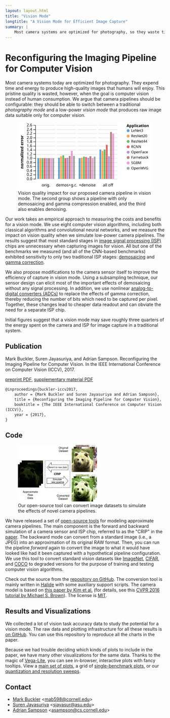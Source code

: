 ```yaml
---
layout: layout.html
title: "Vision Mode"
longtitle: "A Vision Mode for Efficient Image Capture"
summary: |
    Most camera systems are optimized for photography, so they waste time and energy when they capture images for computer vision. This project designs a *vision mode* for cameras and their associated signal processing logic that saves energy by producing lower-quality, less-processed image data.
---
```

# Reconfiguring the Imaging Pipeline for Computer Vision

Most camera systems today are optimized for photography.
They expend time and energy to produce high-quality images that humans will enjoy.
This pristine quality is wasted, however, when the goal is computer vision instead of human consumption.
We argue that camera pipelines should be configurable: they should be able to switch between a traditional *photography mode* and a low-power *vision mode* that produces raw image data suitable only for computer vision.

<figure>
  <img src="bars_error_norm-special.svg">
  <figcaption>
    Vision quality impact for our proposed camera pipeline in vision mode.
    The second group shows a pipeline with only demosaicing and gamma compression enabled, and the third also enables denoising.
  </figcaption>
</figure>

Our work takes an empirical approach to measuring the costs and benefits for a vision mode.
We use eight computer vision algorithms, including both classical algorithms and convolutional neural networks, and we measure the impact on vision quality when we simulate low-power camera pipelines.
The results suggest that most standard stages in [image signal processing (ISP)][isp] chips are unnecessary when capturing images for vision.
All but one of the benchmarks we measured (and all of the CNN-based benchmarks) exhibited sensitivity to only two traditional ISP stages: [demosaicing][] and [gamma correction][gamma].

We also propose modifications to the camera sensor itself to improve the efficiency of capture in vision mode.
Using a subsampling technique, our sensor design can elicit most of the important effects of demosaicing without any signal processing.
In addition, we use nonlinear [analog-to-digital converters (ADCs)][adc] to replace the effects of gamma correction, thereby reducing the number of bits which need to be captured per pixel.
Together, these changes lead to cheaper data readout and can obviate the need for a separate ISP chip.

Initial figures suggest that a vision mode may save roughly three quarters of the energy spent on the camera and ISP for image capture in a traditional system.

[isp]: https://en.wikipedia.org/wiki/Image_processor
[demosaicing]: https://en.wikipedia.org/wiki/Demosaicing
[gamma]: https://en.wikipedia.org/wiki/Gamma_correction
[adc]: https://en.wikipedia.org/wiki/Analog-to-digital_converter

## Publication

Mark Buckler, Suren Jayasuriya, and Adrian Sampson.
Reconfiguring the Imaging Pipeline for Computer Vision.
In the IEEE International Conference on Computer Vision (ICCV), 2017.

[preprint PDF][paper], [supplementary material PDF][supp]

    @inproceedings{buckler-iccv2017,
        author = {Mark Buckler and Suren Jayasuriya and Adrian Sampson},
        title = {Reconfiguring the Imaging Pipeline for Computer Vision},
        booktitle = {The IEEE International Conference on Computer Vision (ICCV)},
        year = {2017},
    }

[paper]: /pubs/visionmode-iccv2017.pdf
[supp]: /pubs/visionmode-iccv2017-supplemental.pdf

## Code

<figure>
  <img src="crip.jpeg" style="width: 250px;">
  <figcaption>
    Our open-source tool can convert image datasets to simulate the effects of novel camera pipelines.
  </figcaption>
</figure>

We have released a set of [open-source tools][gh] for modeling approximate camera pipelines.
The main component is the forward and backward simulation of a camera sensor and ISP chip, referred to as the "CRIP" in the [paper][].
The backward mode can convert from a standard image (i.e., a JPEG) into an approximation of its original RAW format.
Then, you can run the pipeline *forward* again to convert the image to what it would have looked like had it been captured with a hypothetical pipeline configuration.
We use this tool to convert standard vision datasets like [ImageNet][], [CIFAR][], and [COCO][] to degraded versions for the purpose of training and testing computer vision algorithms.

[imagenet]: http://www.image-net.org
[cifar]: https://www.cs.toronto.edu/~kriz/cifar.html
[coco]: http://mscoco.org

Check out the source from the [repository on GitHub][gh].
The conversion tool is mainly written in [Halide][] with some auxiliary support scripts.
The camera model is based on [this paper by Kim et al.][kim] (for details, see this [CVPR 2016 tutorial by Michael S. Brown][brown]).
The license is [MIT][].

[mit]: https://opensource.org/licenses/MIT
[gh]: https://github.com/cucapra/approx-vision
[halide]: http://halide-lang.org
[kim]: http://ieeexplore.ieee.org/document/6158647/
[brown]: http://www.eecs.yorku.ca/~mbrown/CVPR2016_Brown.html

## Results and Visualizations

We collected a lot of vision task accuracy data to study the potential for a vision mode.
The raw data and plotting infrastructure for all these results is [on GitHub][plot-gh].
You can use this repository to reproduce all the charts in the paper.

Because we had trouble deciding which kinds of plots to include in the paper, we have many other visualizations for the same data.
Thanks to the magic of [Vega-Lite][], you can see in-browser, interactive plots with fancy tooltips.
View a [main set of plots](https://capra.cs.cornell.edu/vision-plots/), a grid of [single-benchmark plots](https://capra.cs.cornell.edu/vision-plots/singles.html), or our [quantization and resolution sweeps](https://capra.cs.cornell.edu/vision-plots/sweeps.html).

[plot-gh]: https://github.com/cucapra/vision-plots
[vega-lite]: https://vega.github.io/vega-lite/

## Contact

* [Mark Buckler][mark] &lt;<mab598@cornell.edu>&gt;
* [Suren Jayasuriya][suren] &lt;<sjayasur@asu.edu>&gt;
* [Adrian Sampson][adrian] &lt;<asampson@cs.cornell.edu>&gt;

[mark]: http://www.markbuckler.com
[suren]: http://www.andrew.cmu.edu/user/sjayasur/website.html
[adrian]: http://www.cs.cornell.edu/~asampson/
